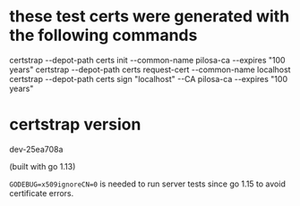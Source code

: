 

# these test certs were generated with the following commands

certstrap --depot-path certs init --common-name pilosa-ca --expires "100 years"
certstrap --depot-path certs request-cert --common-name localhost
certstrap --depot-path certs sign "localhost" --CA pilosa-ca --expires "100 years"

# certstrap version
dev-25ea708a

(built with go 1.13)

`GODEBUG=x509ignoreCN=0` is needed to run server tests since go 1.15 to avoid certificate errors.
